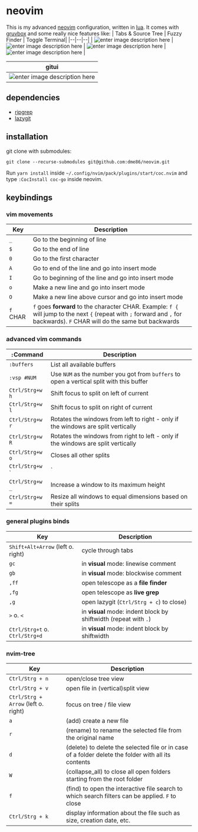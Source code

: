 # neovim

This is my advanced [neovim](https://neovim.io/) configuration, written in [lua](https://www.lua.org/). It comes with [gruvbox](https://github.com/morhetz/gruvbox) and some really nice features like:
| Tabs & Source Tree | Fuzzy Finder | Toggle Terminal|
|--|--|--|
| ![enter image description here](https://i.imgur.com/NaalKtO.png) | ![enter image description here](https://i.imgur.com/zDb5YFK.png) | ![enter image description here](https://i.imgur.com/9guCN8L.png) |![enter image description here](https://i.imgur.com/x8DZLsi.png) |

| gitui |  
|--|
|![enter image description here](https://i.imgur.com/x8DZLsi.png)  |  



## dependencies

- [ripgrep](https://github.com/BurntSushi/ripgrep)
- [lazygit](https://github.com/jesseduffield/lazygit)

## installation

git clone with submodules:

    git clone --recurse-submodules git@github.com:dme86/neovim.git
    
Run `yarn install` inside `~/.config/nvim/pack/plugins/start/coc.nvim` and type `:CocInstall coc-go` inside neovim.

## keybindings

### vim movements

|Key  |Description  |
|--|--|
|`_`|Go to the beginning of line|
|`$`|Go to the end of line|
|`0`|Go to the first character|
|`A`|Go to end of the line and go into insert mode|
|`I`|Go to beginning of the line and go into insert mode|
|`o`|Make a new line and go into insert mode|
|`O`|Make a new line above cursor and go into insert mode|
|`f` CHAR|`f` goes **forward** to the character CHAR. Example: `f {` will jump to the next `{` (repeat with `;` forward and `,` for backwards). `F` CHAR will do the same but backwards|

### advanced vim commands

|`:`Command  |Description  |
|--|--|
|`:buffers`|List all available buffers|
|`:vsp #NUM`|Use `NUM` as the number you got from `buffers` to open a vertical split with this buffer|
|`Ctrl/Strg+w` `h`|Shift focus to split on left of current|
|`Ctrl/Strg+w` `l`|Shift focus to split on right of current|
|`Ctrl/Strg+w` `r`|Rotates the windows from left to right - only if the windows are split vertically|
|`Ctrl/Strg+w` `R`|Rotates the windows from right to left - only if the windows are split vertically|
|`Ctrl/Strg+w` `o`|Closes all other splits|
|`Ctrl/Strg+w` `|`|Increase a window to its maximum width|
|`Ctrl/Strg+w` `_`|Increase a window to its maximum height|
|`Ctrl/Strg+w` `=`|Resize all windows to equal dimensions based on their splits|

###  general plugins binds

|Key  |Description  |
|--|--|
|`Shift+Alt+Arrow` (left o. right)|cycle through tabs|
|`gc`|in **visual** mode: linewise comment|
|`gb`|in **visual** mode: blockwise comment|
|`,ff`|open telescope as a **file finder**|
|`,fg`|open telescope as **live grep**|
|`,g`|open lazygit (`Ctrl/Strg + c`) to close)|
|`>` o. `<`|in **visual** mode: indent block by shiftwidth (repeat with `.`)|
|`Ctrl/Strg+t` o. `Ctrl/Strg+d`|in **visual** mode: indent block by shiftwidth|


### nvim-tree

|Key  |Description  |
|--|--|
|`Ctrl/Strg + n` |open/close tree view |
|`Ctrl/Strg + v`|open file in (vertical)split view|
|`Ctrl/Strg + Arrow` (left o. right)|focus on tree / file view|
|`a`|(add) create a new file|
|`r`|(rename) to rename the selected file from the original name|
|`d`|(delete) to delete the selected file or in case of a folder delete the folder with all its contents|
|`W`|(collapse_all) to close all open folders starting from the root folder|
|`f`|(find) to open the interactive file search to which search filters can be applied. `F` to close|
|`Ctrl/Strg + k`|display information about the file such as size, creation date, etc.|
